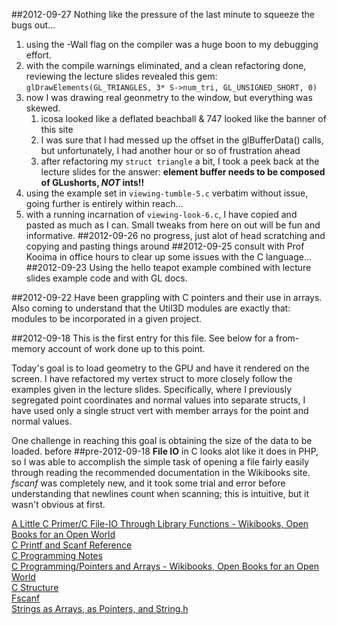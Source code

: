 ##2012-09-27
Nothing like the pressure of the last minute to squeeze the bugs out...  

1. using the -Wall flag on the compiler was a huge boon to my debugging effort.
2. with the compile warnings eliminated, and a clean refactoring done, reviewing the lecture slides revealed this gem:
`glDrawElements(GL_TRIANGLES, 3* S->num_tri, GL_UNSIGNED_SHORT, 0)`
3. now I was drawing real geonmetry to the window, but everything was skewed.
    1. icosa looked like a deflated beachball & 747 looked like the banner of this site
    2. I was sure that I had messed up the offset in the glBufferData() calls, but unfortunately, I had another hour or so of frustration ahead
    3. after refactoring my `struct triangle` a bit, I took a peek back at the lecture slides for the answer: __element buffer needs to be composed of GLushorts, _NOT_ ints!!__
4. using the example set in `viewing-tumble-5.c` verbatim without issue, going further is entirely within reach...
5. with a running incarnation of `viewing-look-6.c`, I have copied and pasted as much as I can. Small tweaks from here on out will be fun and informative.
##2012-09-26
no progress, just alot of head scratching and copying and pasting things around
##2012-09-25
consult with Prof Kooima in office hours to clear up some issues with the C language...
##2012-09-23
Using the hello teapot example combined with lecture slides example code and with GL docs.

##2012-09-22
Have been grappling with C pointers and their use in arrays. 
Also coming to understand that the Util3D modules are exactly that: 
modules to be incorporated in a given project.

##2012-09-18
This is the first entry for this file. See below for a from-memory account of work done up to this point.  

Today's goal is to load geometry to the GPU and have it rendered on the screen. I have refactored my vertex struct to more closely follow the examples given in the lecture slides. Specifically, where I previously segregated point coordinates and normal values into separate structs, I have used only a single struct vert with member arrays for the point and normal values.  

One challenge in reaching this goal is obtaining the size of the data to be loaded.
before 
##pre-2012-09-18
__File IO__ in C looks alot like it does in PHP, so I was able to accomplish the simple task of opening a file fairly easily through reading the recommended documentation in the Wikibooks site. _fscanf_ was completely new, and it took some trial and error before understanding that newlines count when scanning; this is intuitive, but it wasn't obvious at first.  

[A Little C Primer/C File-IO Through Library Functions - Wikibooks, Open Books for an Open World](http://en.wikibooks.org/wiki/A_Little_C_Primer/C_File-IO_Through_Library_Functions)  
[C Printf and Scanf Reference](http://wpollock.com/CPlus/PrintfRef.htm)  
[C Programming Notes](http://www.eskimo.com/~scs/cclass/notes/top.html)  
[C Programming/Pointers and Arrays - Wikibooks, Open Books for an Open World](https://en.wikibooks.org/wiki/C_Programming/Pointers_and_arrays)  
[C Structure](http://cprogramminglanguage.net/c-structure.aspx)  
[Fscanf](http://pubs.opengroup.org/onlinepubs/7908799/xsh/fscanf.html)  
[Strings as Arrays, as Pointers, and String.h](http://www.cs.bu.edu/teaching/c/string/intro/)  
